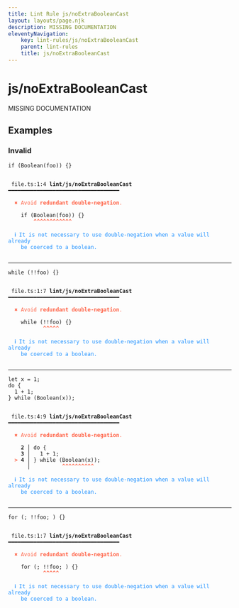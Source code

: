 ```yaml
---
title: Lint Rule js/noExtraBooleanCast
layout: layouts/page.njk
description: MISSING DOCUMENTATION
eleventyNavigation:
	key: lint-rules/js/noExtraBooleanCast
	parent: lint-rules
	title: js/noExtraBooleanCast
---
```


# js/noExtraBooleanCast

MISSING DOCUMENTATION

<!-- EVERYTHING BELOW IS AUTOGENERATED. SEE SCRIPTS FOLDER FOR UPDATE SCRIPTS hash(47a2b81a0a69f251e3140b8267d8c36995608d42) -->

## Examples
### Invalid
<pre class="language-text"><code class="language-text"><span class="token keyword">if</span> <span class="token punctuation">(</span><span class="token function">Boolean</span><span class="token punctuation">(</span><span class="token variable">foo</span><span class="token punctuation">)</span><span class="token punctuation">)</span> <span class="token punctuation">{</span><span class="token punctuation">}</span></code></pre>
<pre class="language-text"><code class="language-text">
 <span style="text-decoration-style: dotted;">file.ts:1:4</span> <strong>lint/js/noExtraBooleanCast</strong> ━━━━━━━━━━━━━━━━━━━━━━━━━━━━━━━━━━━

  <strong><span style="color: Tomato;">✖ </span></strong><span style="color: Tomato;">Avoid </span><span style="color: Tomato;"><strong>redundant double-negation</strong></span><span style="color: Tomato;">.</span>

    <span class="token keyword">if</span> <span class="token punctuation">(</span><span class="token function">Boolean</span><span class="token punctuation">(</span><span class="token variable">foo</span><span class="token punctuation">)</span><span class="token punctuation">)</span> <span class="token punctuation">{</span><span class="token punctuation">}</span>
        <span style="color: Tomato;"><strong>^</strong></span><span style="color: Tomato;"><strong>^</strong></span><span style="color: Tomato;"><strong>^</strong></span><span style="color: Tomato;"><strong>^</strong></span><span style="color: Tomato;"><strong>^</strong></span><span style="color: Tomato;"><strong>^</strong></span><span style="color: Tomato;"><strong>^</strong></span><span style="color: Tomato;"><strong>^</strong></span><span style="color: Tomato;"><strong>^</strong></span><span style="color: Tomato;"><strong>^</strong></span><span style="color: Tomato;"><strong>^</strong></span><span style="color: Tomato;"><strong>^</strong></span>

  <strong><span style="color: DodgerBlue;">ℹ </span></strong><span style="color: DodgerBlue;">It is not necessary to use double-negation when a value will already</span>
    <span style="color: DodgerBlue;">be coerced to a boolean.</span>

</code></pre>

---------------

<pre class="language-text"><code class="language-text"><span class="token keyword">while</span> <span class="token punctuation">(</span><span class="token operator">!</span><span class="token operator">!</span><span class="token variable">foo</span><span class="token punctuation">)</span> <span class="token punctuation">{</span><span class="token punctuation">}</span></code></pre>
<pre class="language-text"><code class="language-text">
 <span style="text-decoration-style: dotted;">file.ts:1:7</span> <strong>lint/js/noExtraBooleanCast</strong> ━━━━━━━━━━━━━━━━━━━━━━━━━━━━━━━━━━━

  <strong><span style="color: Tomato;">✖ </span></strong><span style="color: Tomato;">Avoid </span><span style="color: Tomato;"><strong>redundant double-negation</strong></span><span style="color: Tomato;">.</span>

    <span class="token keyword">while</span> <span class="token punctuation">(</span><span class="token operator">!</span><span class="token operator">!</span><span class="token variable">foo</span><span class="token punctuation">)</span> <span class="token punctuation">{</span><span class="token punctuation">}</span>
           <span style="color: Tomato;"><strong>^</strong></span><span style="color: Tomato;"><strong>^</strong></span><span style="color: Tomato;"><strong>^</strong></span><span style="color: Tomato;"><strong>^</strong></span><span style="color: Tomato;"><strong>^</strong></span>

  <strong><span style="color: DodgerBlue;">ℹ </span></strong><span style="color: DodgerBlue;">It is not necessary to use double-negation when a value will already</span>
    <span style="color: DodgerBlue;">be coerced to a boolean.</span>

</code></pre>

---------------

<pre class="language-text"><code class="language-text"><span class="token keyword">let</span> <span class="token variable">x</span> <span class="token operator">=</span> <span class="token number">1</span><span class="token punctuation">;</span>
<span class="token keyword">do</span> <span class="token punctuation">{</span>
  <span class="token number">1</span> <span class="token operator">+</span> <span class="token number">1</span><span class="token punctuation">;</span>
<span class="token punctuation">}</span> <span class="token keyword">while</span> <span class="token punctuation">(</span><span class="token function">Boolean</span><span class="token punctuation">(</span><span class="token variable">x</span><span class="token punctuation">)</span><span class="token punctuation">)</span><span class="token punctuation">;</span></code></pre>
<pre class="language-text"><code class="language-text">
 <span style="text-decoration-style: dotted;">file.ts:4:9</span> <strong>lint/js/noExtraBooleanCast</strong> ━━━━━━━━━━━━━━━━━━━━━━━━━━━━━━━━━━━

  <strong><span style="color: Tomato;">✖ </span></strong><span style="color: Tomato;">Avoid </span><span style="color: Tomato;"><strong>redundant double-negation</strong></span><span style="color: Tomato;">.</span>

  <strong>  2</strong><strong> │ </strong><span class="token keyword">do</span> <span class="token punctuation">{</span>
  <strong>  3</strong><strong> │ </strong>  <span class="token number">1</span> <span class="token operator">+</span> <span class="token number">1</span><span class="token punctuation">;</span>
  <strong><span style="color: Tomato;">&gt;</span></strong><strong> 4</strong><strong> │ </strong><span class="token punctuation">}</span> <span class="token keyword">while</span> <span class="token punctuation">(</span><span class="token function">Boolean</span><span class="token punctuation">(</span><span class="token variable">x</span><span class="token punctuation">)</span><span class="token punctuation">)</span><span class="token punctuation">;</span>
     <strong> │ </strong>         <span style="color: Tomato;"><strong>^</strong></span><span style="color: Tomato;"><strong>^</strong></span><span style="color: Tomato;"><strong>^</strong></span><span style="color: Tomato;"><strong>^</strong></span><span style="color: Tomato;"><strong>^</strong></span><span style="color: Tomato;"><strong>^</strong></span><span style="color: Tomato;"><strong>^</strong></span><span style="color: Tomato;"><strong>^</strong></span><span style="color: Tomato;"><strong>^</strong></span><span style="color: Tomato;"><strong>^</strong></span>

  <strong><span style="color: DodgerBlue;">ℹ </span></strong><span style="color: DodgerBlue;">It is not necessary to use double-negation when a value will already</span>
    <span style="color: DodgerBlue;">be coerced to a boolean.</span>

</code></pre>

---------------

<pre class="language-text"><code class="language-text"><span class="token keyword">for</span> <span class="token punctuation">(</span><span class="token punctuation">;</span> <span class="token operator">!</span><span class="token operator">!</span><span class="token variable">foo</span><span class="token punctuation">;</span> <span class="token punctuation">)</span> <span class="token punctuation">{</span><span class="token punctuation">}</span></code></pre>
<pre class="language-text"><code class="language-text">
 <span style="text-decoration-style: dotted;">file.ts:1:7</span> <strong>lint/js/noExtraBooleanCast</strong> ━━━━━━━━━━━━━━━━━━━━━━━━━━━━━━━━━━━

  <strong><span style="color: Tomato;">✖ </span></strong><span style="color: Tomato;">Avoid </span><span style="color: Tomato;"><strong>redundant double-negation</strong></span><span style="color: Tomato;">.</span>

    <span class="token keyword">for</span> <span class="token punctuation">(</span><span class="token punctuation">;</span> <span class="token operator">!</span><span class="token operator">!</span><span class="token variable">foo</span><span class="token punctuation">;</span> <span class="token punctuation">)</span> <span class="token punctuation">{</span><span class="token punctuation">}</span>
           <span style="color: Tomato;"><strong>^</strong></span><span style="color: Tomato;"><strong>^</strong></span><span style="color: Tomato;"><strong>^</strong></span><span style="color: Tomato;"><strong>^</strong></span><span style="color: Tomato;"><strong>^</strong></span>

  <strong><span style="color: DodgerBlue;">ℹ </span></strong><span style="color: DodgerBlue;">It is not necessary to use double-negation when a value will already</span>
    <span style="color: DodgerBlue;">be coerced to a boolean.</span>

</code></pre>
